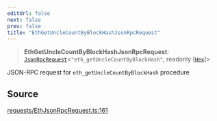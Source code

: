 ```yaml
---
editUrl: false
next: false
prev: false
title: "EthGetUncleCountByBlockHashJsonRpcRequest"
---
```


> **EthGetUncleCountByBlockHashJsonRpcRequest**: [`JsonRpcRequest`](/reference/tevm/jsonrpc/type-aliases/jsonrpcrequest/)\<`"eth_getUncleCountByBlockHash"`, readonly [[`Hex`](/reference/tevm/utils/type-aliases/hex/)]\>

JSON-RPC request for `eth_getUncleCountByBlockHash` procedure

## Source

[requests/EthJsonRpcRequest.ts:161](https://github.com/evmts/tevm-monorepo/blob/main/packages/procedures-types/src/requests/EthJsonRpcRequest.ts#L161)
